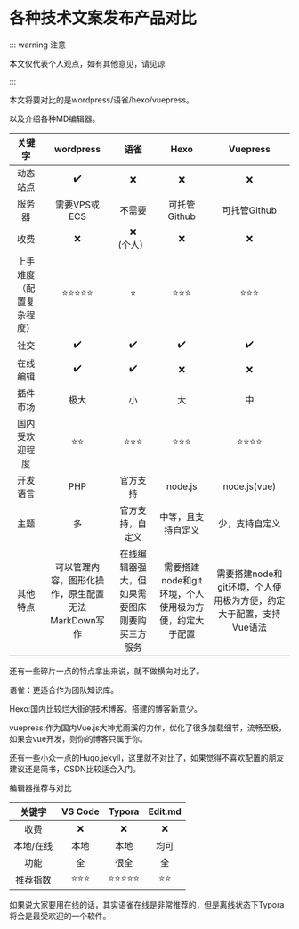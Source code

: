 # 各种技术文案发布产品对比

::: warning 注意

 本文仅代表个人观点，如有其他意见，请见谅

:::

本文将要对比的是wordpress/语雀/hexo/vuepress。

以及介绍各种MD编辑器。

|          关键字          |                     wordpress                      |                      语雀                      |                         Hexo                          |                           Vuepress                           |
| :----------------------: | :------------------------------------------------: | :--------------------------------------------: | :---------------------------------------------------: | :----------------------------------------------------------: |
|         动态站点         |                 :heavy_check_mark:                 |                      :x:                       |                          :x:                          |                             :x:                              |
|          服务器          |                    需要VPS或ECS                    |                     不需要                     |                     可托管Github                      |                         可托管Github                         |
|           收费           |                        :x:                         |                   :x:(个人）                   |                          :x:                          |                             :x:                              |
| 上手难度（配置复杂程度） |           :star::star::star::star::star:           |                     :star:                     |                  :star::star::star:                   |                      :star::star::star:                      |
|           社交           |                 :heavy_check_mark:                 |               :heavy_check_mark:               |                  :heavy_check_mark:                   |                      :heavy_check_mark:                      |
|         在线编辑         |                 :heavy_check_mark:                 |               :heavy_check_mark:               |                          :x:                          |                             :x:                              |
|         插件市场         |                        极大                        |                       小                       |                          大                           |                              中                              |
|      国内受欢迎程度      |                    :star::star:                    |               :star::star::star:               |                  :star::star::star:                   |                   :star::star::star::star:                   |
|         开发语言         |                        PHP                         |                    官方支持                    |                        node.js                        |                         node.js(vue)                         |
|           主题           |                         多                         |                官方支持，自定义                |                  中等，且支持自定义                   |                        少，支持自定义                        |
|         其他特点         | 可以管理内容，图形化操作，原生配置无法MarkDown写作 | 在线编辑器强大，但如果需要图床则要购买三方服务 | 需要搭建node和git环境，个人使用极为方便，约定大于配置 | 需要搭建node和git环境，个人使用极为方便，约定大于配置，支持Vue语法 |

还有一些碎片一点的特点拿出来说，就不做横向对比了。

语雀：更适合作为团队知识库。

Hexo:国内比较烂大街的技术博客。搭建的博客新意少。

vuepress:作为国内Vue.js大神尤雨溪的力作，优化了很多加载细节，流畅至极，如果会vue开发，则你的博客只属于你。

还有一些小众一点的Hugo,jekyll，这里就不对比了，如果觉得不喜欢配置的朋友建议还是简书，CSDN比较适合入门。

编辑器推荐与对比

|  关键字   |      VS Code       |             Typora             |   Edit.md    |
| :-------: | :----------------: | :----------------------------: | :----------: |
|   收费    |        :x:         |              :x:               |     :x:      |
| 本地/在线 |        本地        |              本地              |     均可     |
|   功能    |         全         |              很全              |      全      |
| 推荐指数  | :star::star::star: | :star::star::star::star::star: | :star::star: |

如果说大家要用在线的话，其实语雀在线是非常推荐的，但是离线状态下Typora将会是最受欢迎的一个软件。